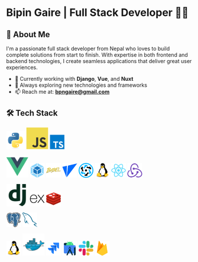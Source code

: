 # Bipin Gaire | Full Stack Developer 👨‍💻


## 👋 About Me

I'm a passionate full stack developer from Nepal who loves to build complete solutions from start to finish. With expertise in both frontend and backend technologies, I create seamless applications that deliver great user experiences.

- 🔭 Currently working with **Django**, **Vue**, and **Nuxt**
- 🌱 Always exploring new technologies and frameworks
- 📫 Reach me at: **bpngaire@gmail.com**

## 🛠️ Tech Stack

<p>
  <img src="https://raw.githubusercontent.com/devicons/devicon/master/icons/python/python-original.svg" alt="python" width="50" height="50"/>
  <img src="https://raw.githubusercontent.com/devicons/devicon/master/icons/javascript/javascript-original.svg" alt="javascript" width="60" height="60"/>
   <img src="https://raw.githubusercontent.com/devicons/devicon/master/icons/typescript/typescript-original.svg" alt="javascript" width="40" height="40"/>
</p>

<p>

  <img src="https://raw.githubusercontent.com/devicons/devicon/master/icons/vuejs/vuejs-original.svg" alt="vuejs" width="60" height="60"/>
  <img src="https://raw.githubusercontent.com/devicons/devicon/master/icons/webpack/webpack-original.svg" alt="webpack" width="40" height="40"/>
  <img src="https://raw.githubusercontent.com/devicons/devicon/master/icons/babel/babel-original.svg" alt="babel" width="40" height="40"/>
    <img src="https://raw.githubusercontent.com/devicons/devicon/master/icons/vite/vite-original.svg" alt="vite" width="40" height="40"/>
      <img src="https://raw.githubusercontent.com/devicons/devicon/master/icons/quasar/quasar-original.svg" alt="" width="40" height="40"/>
      <img src="https://raw.githubusercontent.com/devicons/devicon/master/icons/linux/linux-original.svg" alt="" width="40" height="40"/>
        <img src="https://raw.githubusercontent.com/devicons/devicon/master/icons/react/react-original.svg" alt="reactjs" width="40" height="40"/>
  <img src="https://raw.githubusercontent.com/devicons/devicon/master/icons/redux/redux-original.svg" alt="redux" width="40" height="40"/>


</p>

<p>
  <img src="https://raw.githubusercontent.com/devicons/devicon/master/icons/django/django-plain.svg" alt="django" width="60" height="60"/>
  <img src="https://raw.githubusercontent.com/devicons/devicon/master/icons/express/express-original.svg" alt="expressjs" width="40" height="40"/>
  <img src="https://raw.githubusercontent.com/devicons/devicon/master/icons/redis/redis-original.svg" alt="redis" width="40" height="40"/>
</p>

<p>
  <img src="https://raw.githubusercontent.com/devicons/devicon/master/icons/postgresql/postgresql-original.svg" alt="postgresql" width="40" height="40"/>
  <img src="https://raw.githubusercontent.com/devicons/devicon/master/icons/mysql/mysql-original.svg" alt="mysql" width="40" height="40"/>
</p>

<p>
  <img src="https://raw.githubusercontent.com/devicons/devicon/master/icons/linux/linux-original.svg" alt="linux" width="40" height="40"/>
  <img src="https://raw.githubusercontent.com/devicons/devicon/master/icons/docker/docker-original.svg" alt="docker" width="60" height="60"/>
  <img src="https://raw.githubusercontent.com/devicons/devicon/master/icons/jira/jira-original.svg" alt="jira" width="40" height="40"/>
  <img src="https://raw.githubusercontent.com/devicons/devicon/master/icons/androidstudio/androidstudio-original.svg" alt="Android Studio" width="40" height="40"/>
  <img src="https://raw.githubusercontent.com/devicons/devicon/master/icons/slack/slack-original.svg" alt="slack" width="40" height="40"/>
  <img src="https://raw.githubusercontent.com/devicons/devicon/master/icons/firebase/firebase-original.svg" alt="firebase" width="40" height="40"/>

</p>
